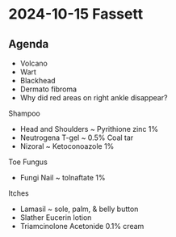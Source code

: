 # 2024-10-15 Fassett

## Agenda

* Volcano
* Wart
* Blackhead
* Dermato fibroma
* Why did red areas on right ankle disappear?

Shampoo

* Head and Shoulders ~ Pyrithione zinc 1%
* Neutrogena T-gel ~ 0.5% Coal tar
* Nizoral ~ Ketoconoazole 1%

Toe Fungus

* Fungi Nail ~ tolnaftate 1%

Itches

* Lamasil ~ sole, palm, & belly button
* Slather Eucerin lotion
* Triamcinolone Acetonide 0.1% cream
